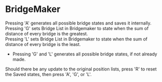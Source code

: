 # BridgeMaker
Pressing 'A' generates all possible bridge states and saves it internally.  
Pressing 'G' sets Bridge List in Bridgemaker to state when the sum of distance of every bridge is the greatest.  
Pressing 'L' sets Bridge List in Bridgemaker to state when the sum of distance of every bridge is the least.  
* Pressing 'G' and 'L' generates all possible bridge states, if not already made.  

Should there be any update to the original position lists, press 'R' to reset the Saved states, then press 'A', 'G', or 'L'.  
